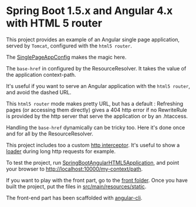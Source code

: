 Spring Boot 1.5.x and Angular 4.x with HTML 5 router
====================================================

This project provides an example of an Angular single page application, served by ``Tomcat``,
configured with the ``html5 router``.

The [SinglePageAppConfig](src/main/java/com/mpalourdio/html5/config/SinglePageAppConfig.java) makes the magic here.

The ``base-href`` in configured by the ResourceResolver. It takes the value of the application context-path.

It's useful if you want to serve an Angular application with the ``html5 router``, and avoid the dashed URL.

This ``html5 router`` mode makes pretty URL, but has a default : Refreshing pages (or accessing them directly) gives a 404
http error if no RewriteRule is provided by the http server that serve the application or by an .htaccess.

Handling the ``base-href`` dynamically can be tricky too. Here it's done once and for all by the ResourceResolver.

This project includes too a custom [http interceptor](front/src/app/http-interceptor.service.ts). It's useful to show a [loader](https://github.com/tobiasahlin/SpinKit) during long http requests for example.

To test the project, run [SpringBootAngularHTML5Application](src/main/java/com/mpalourdio/html5/SpringBootAngularHTML5Application.java), and point your browser to [http://localhost:10000/my-context/path](http://localhost:10000/my-context).

If you want to play with the front part, go to the [front folder](front). Once you have built the project, put the files in [src/main/resources/static](src/main/resources/static).

The front-end part has been scaffolded with [angular-cli](https://github.com/angular/angular-cli).

